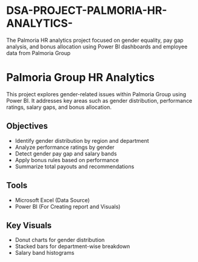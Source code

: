 # DSA-PROJECT-PALMORIA-HR-ANALYTICS-
The Palmoria HR analytics project focused on gender equality, pay gap analysis, and bonus allocation using Power BI dashboards and employee data from Palmoria Group
# Palmoria Group HR Analytics
This project explores gender-related issues within Palmoria Group using Power BI. It addresses key areas such as gender distribution, performance ratings, salary gaps, and bonus allocation.
## Objectives
- Identify gender distribution by region and department
- Analyze performance ratings by gender
- Detect gender pay gap and salary bands
- Apply bonus rules based on performance
- Summarize total payouts and recommendations
## Tools
- Microsoft Excel (Data Source)
- Power BI (For Creating report and Visuals)
## Key Visuals
- Donut charts for gender distribution
- Stacked bars for department-wise breakdown
- Salary band histograms
